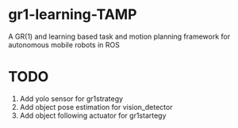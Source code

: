 # gr1-learning-TAMP
A GR(1) and learning based task and motion planning framework for autonomous mobile robots in ROS

# TODO
1. Add yolo sensor for gr1strategy
2. Add object pose estimation for vision_detector
3. Add object following actuator for gr1startegy
